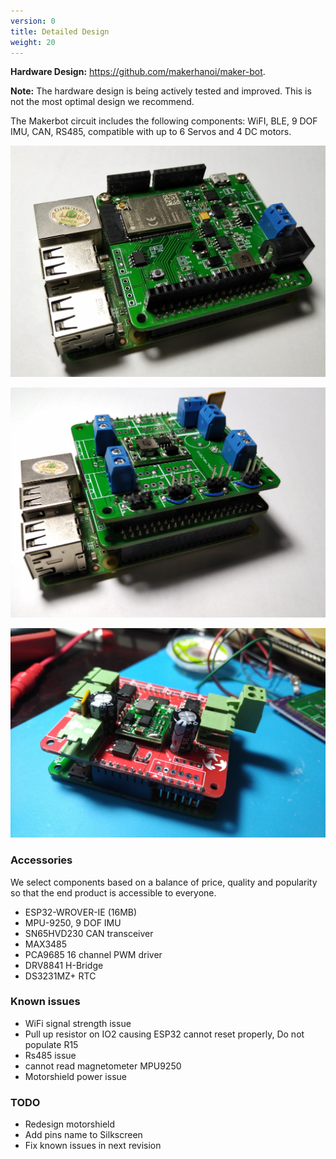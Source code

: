 ```yaml
---
version: 0
title: Detailed Design
weight: 20
---
```



**Hardware Design:** <https://github.com/makerhanoi/maker-bot>.

**Note:** The hardware design is being actively tested and improved. This is not the most optimal design we recommend.

The Makerbot circuit includes the following components: WiFI, BLE, 9 DOF IMU, CAN, RS485, compatible with up to 6 Servos and 4 DC motors.

![Makerbot Circuit Installed on Raspberry Pi - Downstairs](img1.jpg)

![Makerbot circuit installed on Raspberry Pi - Installing both stages](img2.jpg)

![Makerbot Circuit with Motorshield V2](motorshield_v2.jpg)


### Accessories

We select components based on a balance of price, quality and popularity so that the end product is accessible to everyone.

- ESP32-WROVER-IE (16MB)
- MPU-9250, 9 DOF IMU
- SN65HVD230 CAN transceiver
- MAX3485
- PCA9685 16 channel PWM driver
- DRV8841 H-Bridge
- DS3231MZ+ RTC

### Known issues

- WiFi signal strength issue
- Pull up resistor on IO2 causing ESP32 cannot reset properly, Do not populate R15
- Rs485 issue
- cannot read magnetometer MPU9250
- Motorshield power issue

### TODO

- Redesign motorshield
- Add pins name to Silkscreen
- Fix known issues in next revision
